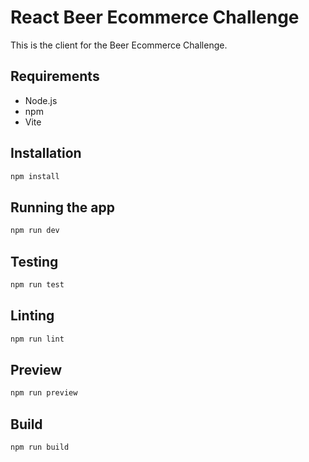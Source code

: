 # React Beer Ecommerce Challenge

This is the client for the Beer Ecommerce Challenge.

## Requirements

- Node.js
- npm
- Vite

## Installation

```bash
npm install
```

## Running the app

```bash
npm run dev
```

## Testing

```bash
npm run test
```

## Linting

```bash
npm run lint
``` 

## Preview

```bash
npm run preview
``` 

## Build

```bash
npm run build
``` 
